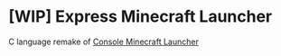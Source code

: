 # [WIP] Express Minecraft Launcher
C language remake of [Console Minecraft Launcher](https://github.com/MrShieh-X/console-minecraft-launcher)
